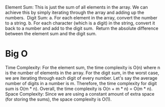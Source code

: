 Element Sum: This is just the sum of all elements in the array. We can achieve this by simply iterating through the array and adding up the numbers.
​
Digit Sum:
a. For each element in the array, convert the number to a string.
b. For each character (which is a digit) in the string, convert it back to a number and add to the digit sum.
​
Return the absolute difference between the element sum and the digit sum.
​
​
# Big O
Time Complexity:
For the element sum, the time complexity is O(n) where n is the number of elements in the array.
For the digit sum, in the worst case, we are iterating through each digit of every number. Let's say the average number of digits in a number is m. Therefore, the time complexity for digit sum is O(m * n).
Overall, the time complexity is O(n + m * n) = O(m * n).
​
Space Complexity:
Since we are using a constant amount of extra space (for storing the sums), the space complexity is O(1).